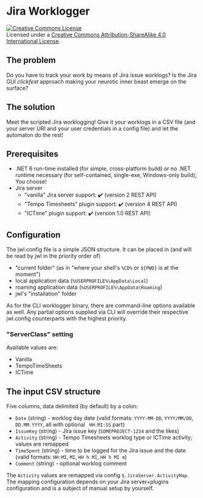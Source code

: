 # Jira Worklogger

<a rel="license" href="http://creativecommons.org/licenses/by-sa/4.0/"><img alt="Creative Commons License" style="border-width:0" src="https://i.creativecommons.org/l/by-sa/4.0/88x31.png" /></a><br />Licensed under a <a rel="license" href="http://creativecommons.org/licenses/by-sa/4.0/">Creative Commons Attribution-ShareAlike 4.0 International License</a>.

## The problem

Do you have to track your work by means of Jira issue worklogs? Is the Jira GUI _clickfest_ approach making your neurotic inner beast emerge on the surface?

## The solution

Meet the scripted Jira worklogging! Give it your worklogs in a CSV file (and your server URI and your user credentials in a config file) and let the automaton do the rest!

## Prerequisites

- .NET 6 run-time installed (for simple, cross-platform build) or no .NET runtime necessary (for self-contained, single-exe, Windows-only build); You choose!
- Jira server
  - "vanilla" Jira server support: ✔️ (version 2 REST API)
  - "Tempo Timesheets" plugin support: ✔️ (version 4 REST API)
  - "ICTime" plugin support: ✔️ (version 1.0 REST API)

## Configuration

The jwl.config file is a simple JSON structure. It can be placed in (and will be read by jwl in the priority order of)
- "current folder" (as in "where your shell's <code>%CD%</code> or <code>${PWD}</code> is at the moment")
- local application data (<code>%USERPROFILE%\AppData\Local</code>)
- roaming application data (<code>%USERPROFILE%\AppData\Roaming</code>)
- jwl's "installation" folder

As for the CLI worklogger binary, there are command-line options available as well. Any partial options supplied via CLI will override their respective jwl.config counterparts with the highest priority.

### "ServerClass" setting

Available values are:
- Vanilla
- TempoTimeSheets
- ICTime

## The input CSV structure

Five columns, data delimited (by default) by a colon:
 - <code>Date</code> (string) - worklog day date (valid formats: <code>YYYY-MM-DD</code>, <code>YYYY/MM/DD</code>, <code>DD.MM.YYYY</code>, all with optional <code> HH:MI:SS</code> part)
 - <code>IssueKey</code> (string) - Jira issue key (<code>SOMEPROJECT-1234</code> and the likes)
 - <code>Activity</code> (string) - Tempo Timesheets worklog type or ICTime activity; values are remapped 
 - <code>TimeSpent</code> (string) - time to be logged for the Jira issue and the date (valid formats: <code>HH:MI</code>, <code>MI</code>, <code>HH h MI</code>, <code>HH h MI m</code>)
 - <code>Comment</code> (string) - optional worklog comment

The <code>Activity</code> values are remapped via config <code>$.JiraServer.ActivityMap</code>. The mapping configuration depends on your Jira server+plugins configuration and is a subject of manual setup by yourself.

